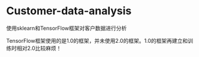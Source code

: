 # Customer-data-analysis
使用sklearn和TensorFlow框架对客户数据进行分析


TensorFlow框架使用的是1.0的框架，并未使用2.0的框架。1.0的框架再建立和训练时相对2.0比较麻烦！
